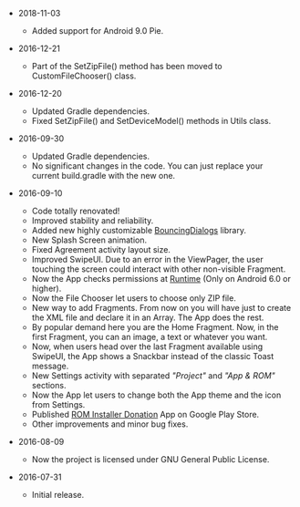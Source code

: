 * 2018-11-03
  * Added support for Android 9.0 Pie.

* 2016-12-21
  * Part of the SetZipFile() method has been moved to CustomFileChooser() class.

* 2016-12-20
  * Updated Gradle dependencies.
  * Fixed SetZipFile() and SetDeviceModel() methods in Utils class.

* 2016-09-30
  * Updated Gradle dependencies.
  * No significant changes in the code. You can just replace your current build.gradle with the new one.

* 2016-09-10
  * Code totally renovated!
  * Improved stability and reliability.
  * Added new highly customizable [BouncingDialogs](https://github.com/peppe130/BouncingDialogs) library.
  * New Splash Screen animation.
  * Fixed Agreement activity layout size.
  * Improved SwipeUI. Due to an error in the ViewPager, the user touching the screen could interact with other non-visible Fragment.
  * Now the App checks permissions at [Runtime](https://developer.android.com/training/permissions/requesting.html) (Only on Android 6.0 or higher).
  * Now the File Chooser let users to choose only ZIP file.
  * New way to add Fragments. From now on you will have just to create the XML file and declare it in an Array. The App does the rest.
  * By popular demand here you are the Home Fragment. Now, in the first Fragment, you can an image, a text or whatever you want.
  * Now, when users head over the last Fragment available using SwipeUI, the App shows a Snackbar instead of the classic Toast message.
  * New Settings activity with separated _"Project"_ and _"App & ROM"_ sections.
  * Now the App let users to change both the App theme and the icon from Settings.
  * Published [ROM Installer Donation](https://play.google.com/store/apps/details?id=com.peppe130.rominstallerdonation) App on Google Play Store.
  * Other improvements and minor bug fixes.

* 2016-08-09
  * Now the project is licensed under GNU General Public License.

* 2016-07-31
  * Initial release.
